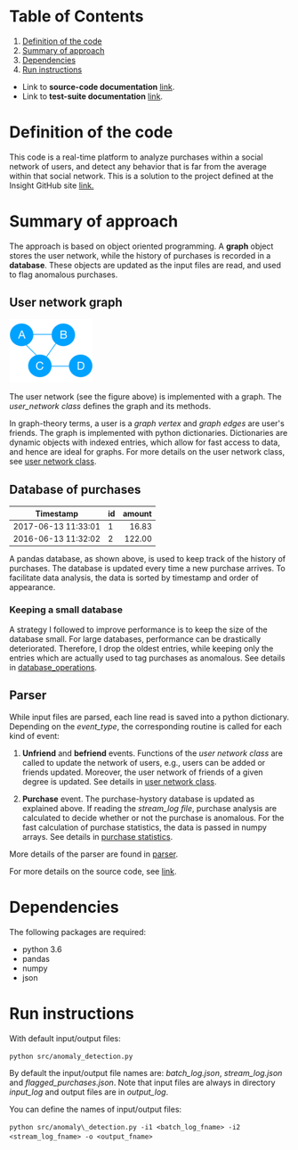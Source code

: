 # Table of Contents
1. [Definition of the code](README.md#definition-code)
2. [Summary of approach](README.md#summary-approach)
3. [Dependencies](README.md#dependencies)
4. [Run instructions](README.md#run-instructions)

* Link to **source-code documentation** [link](https://github.com/trangel/Data-Science/blob/master/tracking-purchases/src/README.md).
* Link to **test-suite documentation** [link](https://github.com/trangel/Data-Science/blob/master/tracking-purchases/insight_testsuite/README.md).

# Definition of the code

This code is a real-time platform to analyze purchases within a social network of users, and detect any behavior that is far from the average within that social network.
This is a solution to the project defined at the Insight GitHub site [link.](https://github.com/InsightDataScience/anomaly_detection/blob/master/README.md)

# Summary of approach

The approach is based on object oriented programming.
A **graph** object stores the user network, while the history of purchases is recorded in a **database**. 
These objects are updated as the input files are read, and used to flag anomalous purchases.

## User network graph
<img src="./images/graph.png" width="150">

The user network (see the figure above) is implemented with a graph.
The *user_network class* defines the graph and its methods.

In graph-theory terms, a user is a *graph vertex* and *graph edges* are user's friends.
The graph is implemented with python dictionaries.
Dictionaries are dynamic objects with indexed entries, which allow for fast access to data, and hence are ideal for graphs.
For more details on the user network class, see 
[user network class](http://htmlpreview.github.com/?https://github.com/trangel/Data-Science/blob/master/tracking-purchases/src/user_network.html).

## Database of purchases

| Timestamp            | id | amount |
| -------------------- |:---| ------:|
| 2017-06-13 11:33:01  | 1  | 16.83  |
| 2016-06-13 11:32:02  | 2  | 122.00 |


A pandas database, as shown above, is used to keep track of the history of purchases.
The database is updated every time a new purchase arrives.
To facilitate data analysis, the data is sorted by timestamp and order of appearance.

### Keeping a small database
A strategy I followed to improve performance is to keep the size of the database small.
For large databases, performance can be drastically deteriorated. 
Therefore, I drop the oldest entries, while keeping only the entries which are actually used to tag purchases as anomalous. 
See details in
[database_operations](http://htmlpreview.github.com/?https://github.com/trangel/Data-Science/blob/master/tracking-purchases/src/database_operations.html).



## Parser

While input files are parsed, each line read is saved into a python dictionary.
Depending on the *event_type*, the corresponding routine is called for each kind of event:

1. **Unfriend** and **befriend** events. Functions of the *user network class* are called to update the network of users, e.g., users can be added or friends updated. Moreover, the user network of friends of a given degree is updated.
See details in
[user network class](http://htmlpreview.github.com/?https://github.com/trangel/Data-Science/blob/master/tracking-purchases/src/user_network.html).

2. **Purchase** event. The purchase-hystory database is updated as explained above.
If reading the *stream_log file*, purchase analysis are calculated to decide whether or not the purchase is anomalous.
For the fast calculation of purchase statistics, the data is passed in numpy arrays. 
See details in
[purchase statistics](http://htmlpreview.github.com/?https://github.com/trangel/Data-Science/blob/master/tracking-purchases/src/purchase_statistics.html).

More details of the parser are found in [parser](http://htmlpreview.github.com/?https://github.com/trangel/Data-Science/blob/master/tracking-purchases/src/parser.html).

For more details on the source code, see [link](https://github.com/trangel/Data-Science/blob/master/tracking-purchases/src/README.md).

# Dependencies

The following packages are required:


* python 3.6
* pandas
* numpy
* json

# Run instructions

With default input/output files:

`python src/anomaly_detection.py` 

By default the input/output file names are: *batch\_log.json*, *stream\_log.json* and *flagged\_purchases.json*.
Note that input files are always in directory *input\_log* and output files are in *output\_log*.

You can define the names of input/output files:

`python src/anomaly\_detection.py -i1 <batch_log_fname> -i2 <stream_log_fname> -o <output_fname>`

